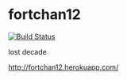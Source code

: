 fortchan12
==========
[![Build Status](https://img.shields.io/travis/mcfiredrill/fortchan12.svg?branch=master)](http://travis-ci.org/mcfiredrill/fortchan12)

lost decade

http://fortchan12.herokuapp.com/
